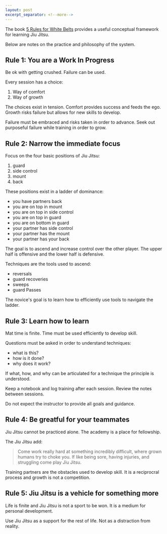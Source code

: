 ```yaml
---
layout: post
excerpt_separator: <!--more-->
---
```


The book [5 Rules for White Belts](https://www.goodreads.com/en/book/show/38841408-5-rules-for-white-belts) provides a useful conceptual framework for learning Jiu Jitsu. 

Below are notes on the practice and philosophy of the system.

## Rule 1: You are a Work In Progress

Be ok with getting crushed. Failure can be used.

Every session has a choice:

1. Way of comfort
2. Way of growth

The choices exist in tension. Comfort provides success and feeds the ego. Growth risks failure but allows for new skills to develop.

Failure must be embraced and risks taken in order to advance. Seek out purposeful failure while training in order to grow.

## Rule 2: Narrow the immediate focus

Focus on the four basic positions of Jiu Jitsu:

1. guard
2. side control
3. mount
4. back

These positions exist in a ladder of dominance:

- you have partners back
- you are on top in mount
- you are on top in side control
- you are on top in guard
- you are on bottom in guard
- your partner has side control
- your partner has the mount
- your partner has your back

The goal is to ascend and increase control over the other player. The upper half is offensive and the lower half is defensive.

Techniques are the tools used to ascend:

- reversals
- guard recoveries
- sweeps
- guard Passes

The novice's goal is to learn how to efficiently use tools to navigate the ladder.

## Rule 3: Learn how to learn

Mat time is finite. Time must be used efficiently to develop skill.

Questions must be asked in order to understand techniques:

- what is this?
- how is it done?
- why does it work?

If what, how, and why can be articulated for a technique the principle is understood.

Keep a notebook and log training after each session. Review the notes between sessions.

Do not expect the instructor to provide all goals and guidance.

## Rule 4: Be greatful for your teammates

Jiu Jitsu cannot be practiced alone. The academy is a place for fellowship.

The Jiu Jitsu add:

>Come work really hard at something incredibly difficult, where grown humans try to choke you. If like being sore, having injuries, and struggling come play Jiu Jitsu.

Training partners are the obstacles used to develop skill. It is a reciprocral process and growth is not a competition.

## Rule 5: Jiu Jitsu is a vehicle for something more

Life is finite and Jiu Jitsu is not a sport to be won. It is a medium for personal development.

Use Jiu Jitsu as a support for the rest of life. Not as a distraction from reality.

